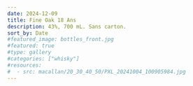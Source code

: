 ```yaml
---
date: 2024-12-09
title: Fine Oak 18 Ans
description: 43%, 700 mL. Sans carton.
sort_by: Date
#featured_image: bottles_front.jpg
#featured: true
#type: gallery
#categories: ["whisky"]
#resources:
#  - src: macallan/20_30_40_50/PXL_20241004_100905984.jpg
---
```

